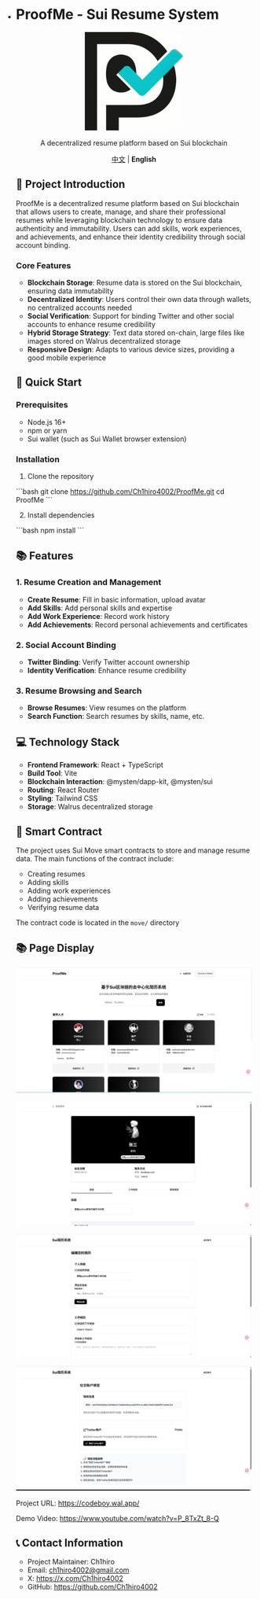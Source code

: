 - # ProofMe - Sui Resume System

  <p align="center">
    <img src="./src/assets/logo.png" alt="Sui Resume System Logo" width="200" height="200"/>
  </p>

  
  
  
  <p align="center">
    A decentralized resume platform based on Sui blockchain
  </p>
  
  <p align="center">
    <a href="README_CN.md">中文</a> | <strong>English</strong>
  </p>
  
  ## 📖 Project Introduction
  
  ProofMe is a decentralized resume platform based on Sui blockchain that allows users to create, manage, and share their professional resumes while leveraging blockchain technology to ensure data authenticity and immutability. Users can add skills, work experiences, and achievements, and enhance their identity credibility through social account binding.
  
  ### Core Features
  
  - **Blockchain Storage**: Resume data is stored on the Sui blockchain, ensuring data immutability
  - **Decentralized Identity**: Users control their own data through wallets, no centralized accounts needed
  - **Social Verification**: Support for binding Twitter and other social accounts to enhance resume credibility
  - **Hybrid Storage Strategy**: Text data stored on-chain, large files like images stored on Walrus decentralized storage
  - **Responsive Design**: Adapts to various device sizes, providing a good mobile experience
  
  ## 🚀 Quick Start
  
  ### Prerequisites
  
  - Node.js 16+
  - npm or yarn
  - Sui wallet (such as Sui Wallet browser extension)
  
  ### Installation
  
  1. Clone the repository
  
  \`\`\`bash
  git clone https://github.com/Ch1hiro4002/ProofMe.git
  cd ProofMe
  \`\`\`
  
  2. Install dependencies
  
  \`\`\`bash
  npm install
  \`\`\`
  
  ## 📚 Features
  
  ### 1. Resume Creation and Management
  
  - **Create Resume**: Fill in basic information, upload avatar
  - **Add Skills**: Add personal skills and expertise
  - **Add Work Experience**: Record work history
  - **Add Achievements**: Record personal achievements and certificates
  
  ### 2. Social Account Binding

  - **Twitter Binding**: Verify Twitter account ownership
  - **Identity Verification**: Enhance resume credibility
  
  ### 3. Resume Browsing and Search

  - **Browse Resumes**: View resumes on the platform
  - **Search Function**: Search resumes by skills, name, etc.
  
  ## 💻 Technology Stack
  
  - **Frontend Framework**: React + TypeScript
  - **Build Tool**: Vite
  - **Blockchain Interaction**: @mysten/dapp-kit, @mysten/sui
  - **Routing**: React Router
  - **Styling**: Tailwind CSS
  - **Storage**: Walrus decentralized storage
  
  ## 🔗 Smart Contract
  
  The project uses Sui Move smart contracts to store and manage resume data. The main functions of the contract include:
  
  - Creating resumes
  - Adding skills
  - Adding work experiences
  - Adding achievements
  - Verifying resume data
  
  The contract code is located in the `move/` directory
  
  ## 📚 Page Display
  
  ![./doc/images/ProofMe_01.jpg](./doc/images/ProofMe_01.png)
  
  ![./doc/images/ProofMe_02.jpg](./doc/images/ProofMe_02.png)
  
  ![./doc/images/ProofMe_03.jpg](./doc/images/ProofMe_03.png)
  
  ![./doc/images/ProofMe_04.jpg](./doc/images/ProofMe_04.png)
  
  Project URL: https://codeboy.wal.app/
  
  Demo Video: https://www.youtube.com/watch?v=P_8TxZt_8-Q
  
  ## 📞 Contact Information
  
  - Project Maintainer: Ch1hiro
  - Email: ch1hiro4002@gmail.com
  - X: https://x.com/Ch1hiro4002
  - GitHub: https://github.com/Ch1hiro4002
